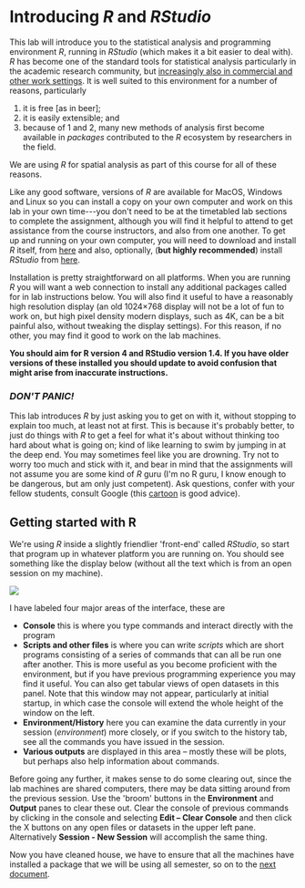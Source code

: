 # Introducing *R* and *RStudio*
This lab will introduce you to the statistical analysis and programming environment *R*, running in *RStudio* (which makes it a bit easier to deal with). *R* has become one of the standard tools for statistical analysis particularly in the academic research community, but [increasingly also in commercial and other work settings](https://statfr.blogspot.com/2018/08/r-generation-story-of-statistical.html). It is well suited to this environment for a number of reasons, particularly

1. it is free [as in beer];
2. it is easily extensible; and
3. because of 1 and 2, many new methods of analysis first become available in *packages* contributed to the *R* ecosystem by researchers in the field.

We are using *R* for spatial analysis as part of this course for all of these reasons.

Like any good software, versions of *R* are available for MacOS, Windows and Linux so you can install a copy on your own computer and work on this lab in your own time---you don't need to be at the timetabled lab sections to complete the assignment, although you will find it helpful to attend to get assistance from the course instructors, and also from one another. To get up and running on your own computer, you will need to download and install *R* itself, from [here](http://cran.r-project.org/) and also, optionally, (**but highly recommended**) install *RStudio* from [here](http://www.RStudio.com/products/RStudio/download/).

Installation is pretty straightforward on all platforms. When you are running *R* you will want a web connection to install any additional packages called for in lab instructions below. You will also find it useful to have a reasonably high resolution display (an old 1024&times;768 display will not be a lot of fun to work on, but high pixel density modern displays, such as 4K, can be a bit painful also, without tweaking the display settings). For this reason, if no other, you may find it good to work on the lab machines.

**You should aim for R version 4 and RStudio version 1.4. If you have older versions of these installed you should update to avoid confusion that might arise from inaccurate instructions.**

### *DON'T PANIC!*
This lab introduces *R* by just asking you to get on with it, without stopping to explain too much, at least not at first. This is because it's probably better, to just do things with *R* to get a feel for what it's about without thinking too hard about what is going on; kind of like learning to swim by jumping in at the deep end. You may sometimes feel like you are drowning. Try not to worry too much and stick with it, and bear in mind that the assignments will not assume you are some kind of *R* guru (I'm no R guru, I know enough to be dangerous, but am only just competent). Ask questions, confer with your fellow students, consult Google (this [cartoon](https://xkcd.com/627/) is good advice).

## Getting started with R
We're using *R* inside a slightly friendlier 'front-end' called *RStudio*, so start that program up in whatever platform you are running on. You should see something like the display below (without all the text which is from an open session on my machine).

<img src="images/rstudio.png">

I have labeled four major areas of the interface, these are
+ **Console** this is where you type commands and interact directly with the program
+ **Scripts and other files** is where you can write *scripts* which are short programs consisting of a series of commands that can all be run one after another. This is more useful as you become proficient with the environment, but if you have previous programming experience you may find it useful. You can also get tabular views of open datasets in this panel. Note that this window may not appear, particularly at initial startup, in which case the console will extend the whole height of the window on the left.
+ **Environment/History** here you can examine the data currently in your session (*environment*) more closely, or if you switch to the history tab, see all the commands you have issued in the session.
+ **Various outputs** are displayed in this area – mostly these will be plots, but perhaps also help information about commands.

Before going any further, it makes sense to do some clearing out, since the lab machines are shared computers, there may be data sitting around from the previous session. Use the 'broom' buttons in the **Environment** and **Output** panes to clear these out. Clear the console of previous commands by clicking in the console and selecting **Edit – Clear Console** and then click the X buttons on any open files or datasets in the upper left pane. Alternatively **Session - New Session** will accomplish the same thing.

Now you have cleaned house, we have to ensure that all the machines have installed a package that we will be using all semester, so on to the [next document](02-installing-packages.md).
